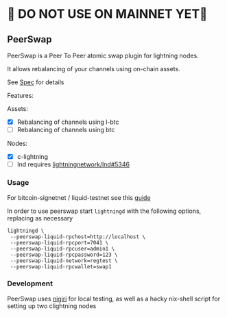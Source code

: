 # 🔴 DO NOT USE ON MAINNET YET🔴 

## PeerSwap

PeerSwap is a Peer To Peer atomic swap plugin for lightning nodes.

It allows rebalancing of your channels using on-chain assets.

See [Spec](./docs/spec.md) for details

Features:

Assets:

- [x] Rebalancing of channels using l-btc
- [ ] Rebalancing of channels using btc

Nodes:
- [x] c-lightning
- [ ] lnd requires [lightningnetwork/lnd#5346](https://github.com/lightningnetwork/lnd/pull/5346)

### Usage

For bitcoin-signetnet / liquid-testnet see this [guide](./docs/signetguide.md)

In order to use peerswap start `lightningd` with the following options, replacing as necessary
```
lightningd \ 
 --peerswap-liquid-rpchost=http://localhost \
 --peerswap-liquid-rpcport=7041 \
 --peerswap-liquid-rpcuser=admin1 \
 --peerswap-liquid-rpcpassword=123 \
 --peerswap-liquid-network=regtest \
 --peerswap-liquid-rpcwallet=swap1
```

### Development

PeerSwap uses [nigiri](https://github.com/vulpemventures/nigiri) 
for local testing, as well as a hacky nix-shell script 
for setting up two clightning nodes
